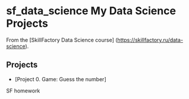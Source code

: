 # sf_data_science My Data Science Projects
 
From the [SkillFactory Data Science course] (https://skillfactory.ru/data-science).
 
## Projects
 
 * [Project 0. Game: Guess the number]

SF homework